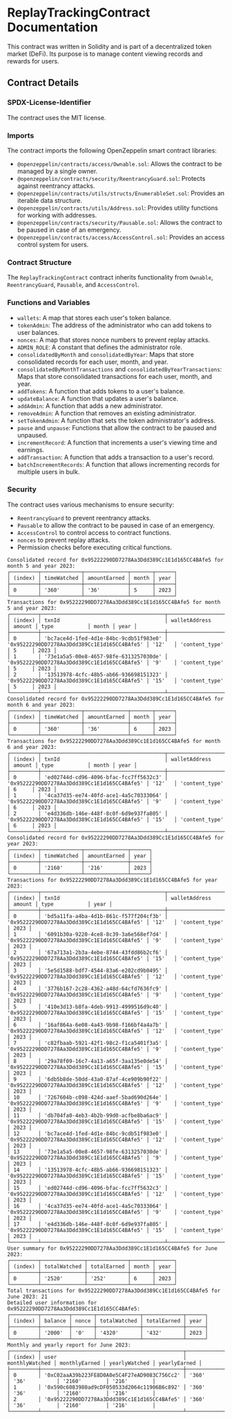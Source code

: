 # ReplayTrackingContract Documentation

This contract was written in Solidity and is part of a decentralized token market (DeFi). Its purpose is to manage content viewing records and rewards for users.

## Contract Details

### SPDX-License-Identifier

The contract uses the MIT license.

### Imports

The contract imports the following OpenZeppelin smart contract libraries:

* `@openzeppelin/contracts/access/Ownable.sol`: Allows the contract to be managed by a single owner.
* `@openzeppelin/contracts/security/ReentrancyGuard.sol`: Protects against reentrancy attacks.
* `@openzeppelin/contracts/utils/structs/EnumerableSet.sol`: Provides an iterable data structure.
* `@openzeppelin/contracts/utils/Address.sol`: Provides utility functions for working with addresses.
* `@openzeppelin/contracts/security/Pausable.sol`: Allows the contract to be paused in case of an emergency.
* `@openzeppelin/contracts/access/AccessControl.sol`: Provides an access control system for users.

### Contract Structure

The `ReplayTrackingContract` contract inherits functionality from `Ownable`, `ReentrancyGuard`, `Pausable`, and `AccessControl`.

### Functions and Variables

* `wallets`: A map that stores each user's token balance.
* `tokenAdmin`: The address of the administrator who can add tokens to user balances.
* `nonces`: A map that stores nonce numbers to prevent replay attacks.
* `ADMIN_ROLE`: A constant that defines the administrator role.
* `consolidatedByMonth` and `consolidatedByYear`: Maps that store consolidated records for each user, month, and year.
* `consolidatedByMonthTransactions` and `consolidatedByYearTransactions`: Maps that store consolidated transactions for each user, month, and year.
* `addTokens`: A function that adds tokens to a user's balance.
* `updateBalance`: A function that updates a user's balance.
* `addAdmin`: A function that adds a new administrator.
* `removeAdmin`: A function that removes an existing administrator.
* `setTokenAdmin`: A function that sets the token administrator's address.
* `pause` and `unpause`: Functions that allow the contract to be paused and unpaused.
* `incrementRecord`: A function that increments a user's viewing time and earnings.
* `addTransaction`: A function that adds a transaction to a user's record.
* `batchIncrementRecords`: A function that allows incrementing records for multiple users in bulk.

### Security

The contract uses various mechanisms to ensure security:

* `ReentrancyGuard` to prevent reentrancy attacks.
* `Pausable` to allow the contract to be paused in case of an emergency.
* `AccessControl` to control access to contract functions.
* `nonces` to prevent replay attacks.
* Permission checks before executing critical functions.



```
Consolidated record for 0x95222290DD7278Aa3Ddd389Cc1E1d165CC4BAfe5 for month 5 and year 2023:
┌─────────┬─────────────┬──────────────┬───────┬──────┐
│ (index) │ timeWatched │ amountEarned │ month │ year │
├─────────┼─────────────┼──────────────┼───────┼──────┤
│ 0       │ '360'       │ '36'         │ 5     │ 2023 │
└─────────┴─────────────┴──────────────┴───────┴──────┘
Transactions for 0x95222290DD7278Aa3Ddd389Cc1E1d165CC4BAfe5 for month 5 and year 2023:
┌─────────┬────────────────────────────────────────┬──────────────────────────────────────────────┬────────┬────────────────┬───────┬──────┐
│ (index) │ txnId                                  │ walletAddress                                │ amount │ type           │ month │ year │
├─────────┼────────────────────────────────────────┼──────────────────────────────────────────────┼────────┼────────────────┼───────┼──────┤
│ 0       │ 'bc7ace4d-1fed-4d1e-84bc-9cdb51f983e0' │ '0x95222290DD7278Aa3Ddd389Cc1E1d165CC4BAfe5' │ '12'   │ 'content_type' │ 5     │ 2023 │
│ 1       │ '73e1a5a5-00e8-4657-98fe-6313257030de' │ '0x95222290DD7278Aa3Ddd389Cc1E1d165CC4BAfe5' │ '9'    │ 'content_type' │ 5     │ 2023 │
│ 2       │ '13513978-4cfc-48b5-ab66-936698151323' │ '0x95222290DD7278Aa3Ddd389Cc1E1d165CC4BAfe5' │ '15'   │ 'content_type' │ 5     │ 2023 │
└─────────┴────────────────────────────────────────┴──────────────────────────────────────────────┴────────┴────────────────┴───────┴──────┘
Consolidated record for 0x95222290DD7278Aa3Ddd389Cc1E1d165CC4BAfe5 for month 6 and year 2023:
┌─────────┬─────────────┬──────────────┬───────┬──────┐
│ (index) │ timeWatched │ amountEarned │ month │ year │
├─────────┼─────────────┼──────────────┼───────┼──────┤
│ 0       │ '360'       │ '36'         │ 6     │ 2023 │
└─────────┴─────────────┴──────────────┴───────┴──────┘
Transactions for 0x95222290DD7278Aa3Ddd389Cc1E1d165CC4BAfe5 for month 6 and year 2023:
┌─────────┬────────────────────────────────────────┬──────────────────────────────────────────────┬────────┬────────────────┬───────┬──────┐
│ (index) │ txnId                                  │ walletAddress                                │ amount │ type           │ month │ year │
├─────────┼────────────────────────────────────────┼──────────────────────────────────────────────┼────────┼────────────────┼───────┼──────┤
│ 0       │ 'ed02744d-cd96-4096-bfac-fcc7ff5632c3' │ '0x95222290DD7278Aa3Ddd389Cc1E1d165CC4BAfe5' │ '12'   │ 'content_type' │ 6     │ 2023 │
│ 1       │ '4ca37d35-ee74-40fd-ace1-4a5c70333064' │ '0x95222290DD7278Aa3Ddd389Cc1E1d165CC4BAfe5' │ '9'    │ 'content_type' │ 6     │ 2023 │
│ 2       │ 'e4d336db-146e-448f-8c0f-6d9e937fa805' │ '0x95222290DD7278Aa3Ddd389Cc1E1d165CC4BAfe5' │ '15'   │ 'content_type' │ 6     │ 2023 │
└─────────┴────────────────────────────────────────┴──────────────────────────────────────────────┴────────┴────────────────┴───────┴──────┘
Consolidated record for 0x95222290DD7278Aa3Ddd389Cc1E1d165CC4BAfe5 for year 2023:
┌─────────┬─────────────┬──────────────┬──────┐
│ (index) │ timeWatched │ amountEarned │ year │
├─────────┼─────────────┼──────────────┼──────┤
│ 0       │ '2160'      │ '216'        │ 2023 │
└─────────┴─────────────┴──────────────┴──────┘
Transactions for 0x95222290DD7278Aa3Ddd389Cc1E1d165CC4BAfe5 for year 2023:
┌─────────┬────────────────────────────────────────┬──────────────────────────────────────────────┬────────┬────────────────┬──────┐
│ (index) │ txnId                                  │ walletAddress                                │ amount │ type           │ year │
├─────────┼────────────────────────────────────────┼──────────────────────────────────────────────┼────────┼────────────────┼──────┤
│ 0       │ 'bd5a11fa-a4ba-4d1b-861c-f577f204cf3b' │ '0x95222290DD7278Aa3Ddd389Cc1E1d165CC4BAfe5' │ '12'   │ 'content_type' │ 2023 │
│ 1       │ '6091b30a-9220-4ce8-8c39-3a6e568ef7d4' │ '0x95222290DD7278Aa3Ddd389Cc1E1d165CC4BAfe5' │ '9'    │ 'content_type' │ 2023 │
│ 2       │ '67a713a1-2b3a-4ebe-8744-43fdd86b2cf6' │ '0x95222290DD7278Aa3Ddd389Cc1E1d165CC4BAfe5' │ '15'   │ 'content_type' │ 2023 │
│ 3       │ '5e5d1588-bdf7-4544-83a6-e202cd9b0495' │ '0x95222290DD7278Aa3Ddd389Cc1E1d165CC4BAfe5' │ '12'   │ 'content_type' │ 2023 │
│ 4       │ '3776b167-2c28-4362-a48d-64cfd7636fc9' │ '0x95222290DD7278Aa3Ddd389Cc1E1d165CC4BAfe5' │ '9'    │ 'content_type' │ 2023 │
│ 5       │ '410e3d13-b8fa-4deb-9913-4999516d9c40' │ '0x95222290DD7278Aa3Ddd389Cc1E1d165CC4BAfe5' │ '15'   │ 'content_type' │ 2023 │
│ 6       │ '16af864a-6e08-4a43-9b98-f166bf4a4a7b' │ '0x95222290DD7278Aa3Ddd389Cc1E1d165CC4BAfe5' │ '12'   │ 'content_type' │ 2023 │
│ 7       │ 'c82fbaab-5921-42f1-98c2-f1ca5401f3a5' │ '0x95222290DD7278Aa3Ddd389Cc1E1d165CC4BAfe5' │ '9'    │ 'content_type' │ 2023 │
│ 8       │ '29a78f09-16c7-4a13-a65f-3aa135e0de54' │ '0x95222290DD7278Aa3Ddd389Cc1E1d165CC4BAfe5' │ '15'   │ 'content_type' │ 2023 │
│ 9       │ '6db5b8de-50dd-43a0-87af-4ce909b90f22' │ '0x95222290DD7278Aa3Ddd389Cc1E1d165CC4BAfe5' │ '12'   │ 'content_type' │ 2023 │
│ 10      │ '7267604b-c098-424d-aaef-5bad690d264e' │ '0x95222290DD7278Aa3Ddd389Cc1E1d165CC4BAfe5' │ '9'    │ 'content_type' │ 2023 │
│ 11      │ 'db704fa0-4eb3-4b2b-99d0-acfbe8ba6ac9' │ '0x95222290DD7278Aa3Ddd389Cc1E1d165CC4BAfe5' │ '15'   │ 'content_type' │ 2023 │
│ 12      │ 'bc7ace4d-1fed-4d1e-84bc-9cdb51f983e0' │ '0x95222290DD7278Aa3Ddd389Cc1E1d165CC4BAfe5' │ '12'   │ 'content_type' │ 2023 │
│ 13      │ '73e1a5a5-00e8-4657-98fe-6313257030de' │ '0x95222290DD7278Aa3Ddd389Cc1E1d165CC4BAfe5' │ '9'    │ 'content_type' │ 2023 │
│ 14      │ '13513978-4cfc-48b5-ab66-936698151323' │ '0x95222290DD7278Aa3Ddd389Cc1E1d165CC4BAfe5' │ '15'   │ 'content_type' │ 2023 │
│ 15      │ 'ed02744d-cd96-4096-bfac-fcc7ff5632c3' │ '0x95222290DD7278Aa3Ddd389Cc1E1d165CC4BAfe5' │ '12'   │ 'content_type' │ 2023 │
│ 16      │ '4ca37d35-ee74-40fd-ace1-4a5c70333064' │ '0x95222290DD7278Aa3Ddd389Cc1E1d165CC4BAfe5' │ '9'    │ 'content_type' │ 2023 │
│ 17      │ 'e4d336db-146e-448f-8c0f-6d9e937fa805' │ '0x95222290DD7278Aa3Ddd389Cc1E1d165CC4BAfe5' │ '15'   │ 'content_type' │ 2023 │
└─────────┴────────────────────────────────────────┴──────────────────────────────────────────────┴────────┴────────────────┴──────┘
User summary for 0x95222290DD7278Aa3Ddd389Cc1E1d165CC4BAfe5 for June 2023:
┌─────────┬──────────────┬─────────────┬───────┬──────┐
│ (index) │ totalWatched │ totalEarned │ month │ year │
├─────────┼──────────────┼─────────────┼───────┼──────┤
│ 0       │ '2520'       │ '252'       │ 6     │ 2023 │
└─────────┴──────────────┴─────────────┴───────┴──────┘
Total transactions for 0x95222290DD7278Aa3Ddd389Cc1E1d165CC4BAfe5 for June 2023: 21
Detailed user information for 0x95222290DD7278Aa3Ddd389Cc1E1d165CC4BAfe5:
┌─────────┬─────────┬───────┬──────────────┬─────────────┬──────┐
│ (index) │ balance │ nonce │ totalWatched │ totalEarned │ year │
├─────────┼─────────┼───────┼──────────────┼─────────────┼──────┤
│ 0       │ '2000'  │ '0'   │ '4320'       │ '432'       │ 2023 │
└─────────┴─────────┴───────┴──────────────┴─────────────┴──────┘
Monthly and yearly report for June 2023:
┌─────────┬──────────────────────────────────────────────┬────────────────┬───────────────┬───────────────┬──────────────┐
│ (index) │ user                                         │ monthlyWatched │ monthlyEarned │ yearlyWatched │ yearlyEarned │
├─────────┼──────────────────────────────────────────────┼────────────────┼───────────────┼───────────────┼──────────────┤
│ 0       │ '0xC02aaA39b223FE8D0A0e5C4F27eAD9083C756Cc2' │ '360'          │ '36'          │ '2160'        │ '216'        │
│ 1       │ '0x590c6083980ad9cDF050533d2064c11906B6c892' │ '360'          │ '36'          │ '2160'        │ '216'        │
│ 2       │ '0x95222290DD7278Aa3Ddd389Cc1E1d165CC4BAfe5' │ '360'          │ '36'          │ '2160'        │ '216'        │
└─────────┴──────────────────────────────────────────────┴────────────────┴───────────────┴───────────────┴──────────────┘
```
